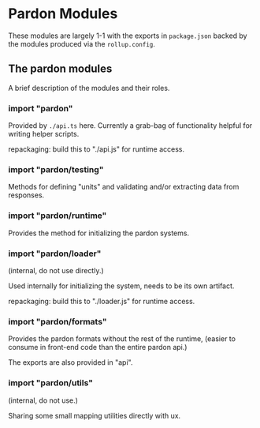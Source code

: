 # Pardon Modules

These modules are largely 1-1 with the exports in `package.json` backed by the
modules produced via the `rollup.config`.

## The pardon modules

A brief description of the modules and their roles.

### import "pardon"

Provided by `./api.ts` here. Currently a grab-bag of functionality helpful for
writing helper scripts.

repackaging: build this to "./api.js" for runtime access.

### import "pardon/testing"

Methods for defining "units" and validating and/or extracting data from
responses.

### import "pardon/runtime"

Provides the method for initializing the pardon systems.

### import "pardon/loader"

(internal, do not use directly.)

Used internally for initializing the system, needs to be its own artifact.

repackaging: build this to "./loader.js" for runtime access.

### import "pardon/formats"

Provides the pardon formats without the rest of the runtime, (easier to consume
in front-end code than the entire pardon api.)

The exports are also provided in "api".

### import "pardon/utils"

(internal, do not use.)

Sharing some small mapping utilities directly with ux.
